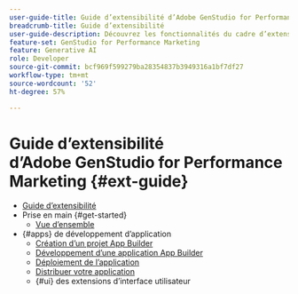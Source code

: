 ```yaml
---
user-guide-title: Guide d’extensibilité d’Adobe GenStudio for Performance Marketing
breadcrumb-title: Guide d’extensibilité
user-guide-description: Découvrez les fonctionnalités du cadre d’extensibilité d’Adobe GenStudio for Performance Marketing.
feature-set: GenStudio for Performance Marketing
feature: Generative AI
role: Developer
source-git-commit: bcf969f599279ba28354837b3949316a1bf7df27
workflow-type: tm+mt
source-wordcount: '52'
ht-degree: 57%

---
```



# Guide d’extensibilité d’Adobe GenStudio for Performance Marketing {#ext-guide}

+ [Guide d’extensibilité](home.md)
+ Prise en main {#get-started}
   + [Vue d’ensemble](overview.md)
+ {#apps} de développement d’application
   + [Création d’un projet App Builder](create-project.md)
   + [Développement d’une application App Builder](create-app.md)
   + [Déploiement de l’application](deploy-app.md)
   + [Distribuer votre application](distribute-app.md)
   + {#ui} des extensions d’interface utilisateur
